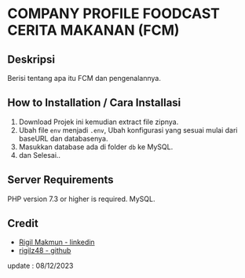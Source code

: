 # COMPANY PROFILE FOODCAST CERITA MAKANAN (FCM)

## Deskripsi

Berisi tentang apa itu FCM dan pengenalannya.

## How to Installation / Cara Installasi

1. Download Projek ini kemudian extract file zipnya.
2. Ubah file `env` menjadi `.env`, Ubah konfigurasi yang sesuai mulai dari baseURL dan databasenya.
3. Masukkan database ada di folder `db` ke MySQL.
4. dan Selesai..

## Server Requirements

PHP version 7.3 or higher is required.
MySQL.

## Credit
- [Rigil Makmun - linkedin](https://www.linkedin.com/in/rigil-makmun-b4b4a897/)
- [rigilz48 - github](https://github.com/rigilz48)

update : 08/12/2023
